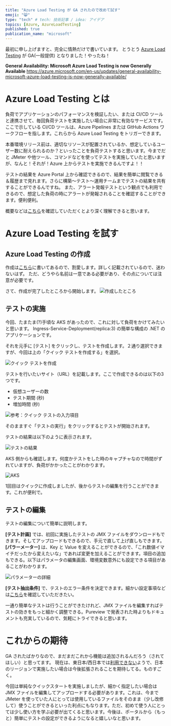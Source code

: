 ```yaml
---
title: "Azure Load Testing が GA されたので改めて試す"
emoji: "😸"
type: "tech" # tech: 技術記事 / idea: アイデア
topics: [Azure, AzureLoadTesting]
published: true
publication_name: "microsoft"
---
```

最初に申し上げますと、完全に情熱だけで書いています。
とうとう [Azure Load Testing](https://learn.microsoft.com/ja-jp/azure/load-testing/) が GA(一般提供) となりました！やったね！

**General Availability: Microsoft Azure Load Testing is now Generally Available**
https://azure.microsoft.com/en-us/updates/general-availability-microsoft-azure-load-testing-is-now-generally-available/

# Azure Load Testing とは

負荷でアプリケーションのパフォーマンスを検証したい、または CI/CD ツールと連携させて、毎回負荷テストを実施したい場合に非常に有効なサービスです。ここで示している CI/CD ツールは、Azure Pipelines または GitHub Actions ワークフローを指します。これらから Azure Load Testing をトリガーできます。

本番環境リリース前は、適切なリソースが配置されているか、想定しているユーザー数に耐えられるのか？といったことを負荷テストすると思います。今までだと JMeter や他ツール、コマンドなどを使ってテストを実施していたと思いますが、なんと！それが！Azure 上からテストを実施できるんですよ！！

テストの結果を Azure Portal 上から確認できるので、結果を簡単に閲覧できる＆履歴まで見れます。さらに構築〜テスト〜運用チームまでテストの結果を共有することができるんですね。
また、アラート発報テストという観点でも利用できるので、想定した負荷の時にアラートが発報されることを確認することができます。便利便利。

概要などは[こちら](https://learn.microsoft.com/ja-jp/azure/load-testing/overview-what-is-azure-load-testing)を確認していただくとより深く理解できると思います。

# Azure Load Testing を試す

## Azure Load Testing の作成

作成は[こちら](https://learn.microsoft.com/ja-jp/azure/load-testing/quickstart-create-and-run-load-test)に書いてあるので、割愛します。詳しく記載されているので、迷わないはず。
ただ、どうやら名前は一意である必要があり、その点については注意が必要です。

さて、作成が完了したところから開始します。
![作成したところ](/images/AzureLoadTesting/AzureLoadTesting-create.png)

## テストの実施

今回、たまたま(?)手頃な AKS があったので、これに対して負荷をかけてみたいと思います。
Ingress-Service-Deployment(replica:3) の簡単な構成の .NET のアプリケーションです。

それを元手に [テスト] をクリックし、テストを作成します。２通り選択できますが、今回は上の「クイック テストを作成する」を選択。

![クイック テストを作成](/images/AzureLoadTesting/AzureLoadTesting-quickstart.png)

テストを行いたいサイト（URL）を記載します。ここで作成できるのは以下の3つです。

* 仮想ユーザーの数
* テスト期間 (秒)
* 増加時間 (秒)

![参考：クイック テストの入力項目](/images/AzureLoadTesting/AzureLoadTesting-quickstartmake.png)

そのまますぐ「テストの実行」をクリックするとテストが開始されます。

テストの結果は以下のように表示されます。

![テストの結果](/images/AzureLoadTesting/AzureLoadTesting-checktesting.png)

AKS 側からも確認します。何度かテストをした時のキャプチャなので時間がずれていますが、負荷がかかったことがわかります。

![AKS](/images/AzureLoadTesting/AzureLoadTesting-aks.png)

1回目はクイックに作成しましたが、後からテストの編集を行うことができます。これが便利で。

## テストの編集
テストの編集について簡単に説明します。

**[テスト計画]** では、初回に実施したテストの JMX ファイルをダウンロードもできます。そしてアップロードもできるので、手元で直して上げ直しもできます。
**[パラーメーター]** は、Key と Value を変えることができるので、「これ数値イマイチだったから変えたいな」であれば変更を加えることができます。項目の追加もできる。以下はパラメータの編集画面、環境変数意外にも設定できる項目があることがわかります。

![パラメーターの詳細](/images/AzureLoadTesting/AzureLoadTesting-detail.png)

**[テスト抽出条件]** で、テストのエラー条件を決定できます。細かい設定事項などは[こちら](https://learn.microsoft.com/ja-jp/azure/load-testing/how-to-define-test-criteria?wt.mc_id=azureportal_loadtesting_inproduct_criteria&tabs=portal#define-load-test-fail-criteria)を確認していただきたい。

一通り簡単なテストは行うことができたけれど、JMX ファイルを編集すればテストの効きをもっと細かく調整できる。Pureview で発表された時よりもドキュメントも充実しているので、気軽にトライできると思います。

# これからの期待

GA されたばかりなので、まだまだこれから機能は追加されるんだろう（されてほしい）と思ってます。
現在は、東日本/西日本では[利用できない](https://azure.microsoft.com/ja-jp/explore/global-infrastructure/products-by-region/?products=load-testing&regions=non-regional,us-east,us-east-2,us-central,us-north-central,us-south-central,us-west-central,us-west,us-west-2,us-west-3,canada-east,canada-central,japan-west,japan-east)ようで、日本のリージョンで実施したい場合は今後拡張されることを期待してる。ものすごく。

今回は単純なクイックスタートを実施しましたが、細かく指定したい場合は JMX ファイルを編集してアップロードする必要があります。これは、今まで JMeter を使っていた人にとっては使用しているファイルをそのまま（少し改修して）使うことができるといった利点にもなります。ただ、初めて使う人にとっては少し使い方を学ぶ必要が出てくると思います。今後は、ポータルから（もっと）簡単にテストの設定ができるようになると嬉しいなと思います。
